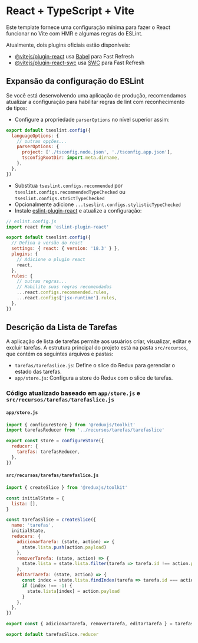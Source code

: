 # React + TypeScript + Vite

Este template fornece uma configuração mínima para fazer o React funcionar no Vite com HMR e algumas regras do ESLint.

Atualmente, dois plugins oficiais estão disponíveis:

- [@vitejs/plugin-react](https://github.com/vitejs/vite-plugin-react/blob/main/packages/plugin-react/README.md) usa [Babel](https://babeljs.io/) para Fast Refresh
- [@vitejs/plugin-react-swc](https://github.com/vitejs/vite-plugin-react-swc) usa [SWC](https://swc.rs/) para Fast Refresh

## Expansão da configuração do ESLint

Se você está desenvolvendo uma aplicação de produção, recomendamos atualizar a configuração para habilitar regras de lint com reconhecimento de tipos:

- Configure a propriedade `parserOptions` no nível superior assim:

```js
export default tseslint.config({
  languageOptions: {
    // outras opções...
    parserOptions: {
      project: ['./tsconfig.node.json', './tsconfig.app.json'],
      tsconfigRootDir: import.meta.dirname,
    },
  },
})
```

- Substitua `tseslint.configs.recommended` por `tseslint.configs.recommendedTypeChecked` ou `tseslint.configs.strictTypeChecked`
- Opcionalmente adicione `...tseslint.configs.stylisticTypeChecked`
- Instale [eslint-plugin-react](https://github.com/jsx-eslint/eslint-plugin-react) e atualize a configuração:

```js
// eslint.config.js
import react from 'eslint-plugin-react'

export default tseslint.config({
  // Defina a versão do react
  settings: { react: { version: '18.3' } },
  plugins: {
    // Adicione o plugin react
    react,
  },
  rules: {
    // outras regras...
    // Habilite suas regras recomendadas
    ...react.configs.recommended.rules,
    ...react.configs['jsx-runtime'].rules,
  },
})
```

## Descrição da Lista de Tarefas

A aplicação de lista de tarefas permite aos usuários criar, visualizar, editar e excluir tarefas. A estrutura principal do projeto está na pasta `src/recursos`, que contém os seguintes arquivos e pastas:

- `tarefas/tarefaslice.js`: Define o slice do Redux para gerenciar o estado das tarefas.
- `app/store.js`: Configura a store do Redux com o slice de tarefas.

### Código atualizado baseado em `app/store.js` e `src/recursos/tarefas/tarefaslice.js`

#### `app/store.js`

```js
import { configureStore } from '@reduxjs/toolkit'
import tarefasReducer from '../recursos/tarefas/tarefaslice'

export const store = configureStore({
  reducer: {
    tarefas: tarefasReducer,
  },
})
```

#### `src/recursos/tarefas/tarefaslice.js`

```js
import { createSlice } from '@reduxjs/toolkit'

const initialState = {
  lista: [],
}

const tarefasSlice = createSlice({
  name: 'tarefas',
  initialState,
  reducers: {
    adicionarTarefa: (state, action) => {
      state.lista.push(action.payload)
    },
    removerTarefa: (state, action) => {
      state.lista = state.lista.filter(tarefa => tarefa.id !== action.payload)
    },
    editarTarefa: (state, action) => {
      const index = state.lista.findIndex(tarefa => tarefa.id === action.payload.id)
      if (index !== -1) {
        state.lista[index] = action.payload
      }
    },
  },
})

export const { adicionarTarefa, removerTarefa, editarTarefa } = tarefasSlice.actions

export default tarefasSlice.reducer
```
